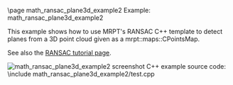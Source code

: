 \page math_ransac_plane3d_example2 Example: math_ransac_plane3d_example2

This example shows how to use MRPT's RANSAC C++ template to 
detect planes from a 3D point cloud given as a mrpt::maps::CPointsMap.

See also the [RANSAC tutorial page](tutorial-ransac.html).


![math_ransac_plane3d_example2 screenshot](doc/source/images/math_ransac_plane3d_example2_screenshot.gif)
C++ example source code:
\include math_ransac_plane3d_example2/test.cpp
